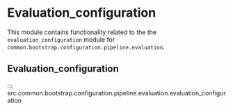 # Evaluation_configuration

This module contains functionality related to the the `evaluation_configuration` module for `common.bootstrap.configuration.pipeline.evaluation`.

## Evaluation_configuration

::: src.common.bootstrap.configuration.pipeline.evaluation.evaluation_configuration

